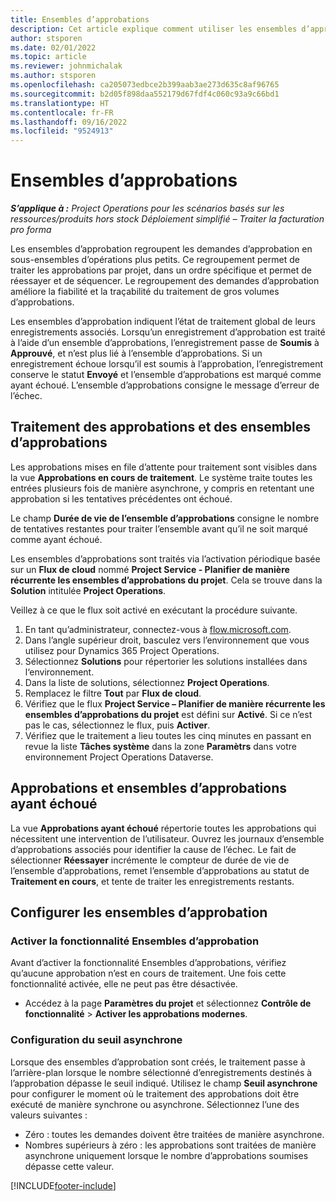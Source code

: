 ```yaml
---
title: Ensembles d’approbations
description: Cet article explique comment utiliser les ensembles d’approbation, les demandes et les sous-ensembles de ces opérations.
author: stsporen
ms.date: 02/01/2022
ms.topic: article
ms.reviewer: johnmichalak
ms.author: stsporen
ms.openlocfilehash: ca205073edbce2b399aab3ae273d635c8af96765
ms.sourcegitcommit: b2d05f898daa552179d67fdf4c060c93a9c66bd1
ms.translationtype: HT
ms.contentlocale: fr-FR
ms.lasthandoff: 09/16/2022
ms.locfileid: "9524913"
---
```

# <a name="approval-sets"></a>Ensembles d’approbations

_**S’applique à :** Project Operations pour les scénarios basés sur les ressources/produits hors stock Déploiement simplifié – Traiter la facturation pro forma_

Les ensembles d’approbation regroupent les demandes d’approbation en sous-ensembles d’opérations plus petits. Ce regroupement permet de traiter les approbations par projet, dans un ordre spécifique et permet de réessayer et de séquencer. Le regroupement des demandes d’approbation améliore la fiabilité et la traçabilité du traitement de gros volumes d’approbations.

Les ensembles d’approbation indiquent l’état de traitement global de leurs enregistrements associés. Lorsqu’un enregistrement d’approbation est traité à l’aide d’un ensemble d’approbations, l’enregistrement passe de **Soumis** à **Approuvé**, et n’est plus lié à l’ensemble d’approbations. Si un enregistrement échoue lorsqu’il est soumis à l’approbation, l’enregistrement conserve le statut **Envoyé** et l’ensemble d’approbations est marqué comme ayant échoué. L’ensemble d’approbations consigne le message d’erreur de l’échec.

## <a name="processing-approvals-and-approval-sets"></a>Traitement des approbations et des ensembles d’approbations
Les approbations mises en file d’attente pour traitement sont visibles dans la vue **Approbations en cours de traitement**. Le système traite toutes les entrées plusieurs fois de manière asynchrone, y compris en retentant une approbation si les tentatives précédentes ont échoué.

Le champ **Durée de vie de l’ensemble d’approbations** consigne le nombre de tentatives restantes pour traiter l’ensemble avant qu’il ne soit marqué comme ayant échoué.

Les ensembles d’approbations sont traités via l’activation périodique basée sur un **Flux de cloud** nommé **Project Service - Planifier de manière récurrente les ensembles d’approbations du projet**. Cela se trouve dans la **Solution** intitulée **Project Operations**. 

Veillez à ce que le flux soit activé en exécutant la procédure suivante.

1. En tant qu’administrateur, connectez-vous à [flow.microsoft.com](https://powerautomate.microsoft.com).
2. Dans l’angle supérieur droit, basculez vers l’environnement que vous utilisez pour Dynamics 365 Project Operations.
3. Sélectionnez **Solutions** pour répertorier les solutions installées dans l‘environnement.
4. Dans la liste de solutions, sélectionnez **Project Operations**.
5. Remplacez le filtre **Tout** par **Flux de cloud**.
6. Vérifiez que le flux **Project Service – Planifier de manière récurrente les ensembles d’approbations du projet** est défini sur **Activé**. Si ce n’est pas le cas, sélectionnez le flux, puis **Activer**.
7. Vérifiez que le traitement a lieu toutes les cinq minutes en passant en revue la liste **Tâches système** dans la zone **Paramètrs** dans votre environnement Project Operations Dataverse.

## <a name="failed-approvals-and-approval-sets"></a>Approbations et ensembles d’approbations ayant échoué
La vue **Approbations ayant échoué** répertorie toutes les approbations qui nécessitent une intervention de l’utilisateur. Ouvrez les journaux d’ensemble d’approbations associés pour identifier la cause de l’échec.
Le fait de sélectionner **Réessayer** incrémente le compteur de durée de vie de l’ensemble d’approbations, remet l’ensemble d’approbations au statut de **Traitement en cours**, et tente de traiter les enregistrements restants.

## <a name="configure-approval-sets"></a>Configurer les ensembles d’approbation

### <a name="enable-the-approval-sets-feature"></a>Activer la fonctionnalité Ensembles d’approbation
Avant d’activer la fonctionnalité Ensembles d’approbations, vérifiez qu’aucune approbation n’est en cours de traitement. Une fois cette fonctionnalité activée, elle ne peut pas être désactivée.

- Accédez à la page **Paramètres du projet** et sélectionnez **Contrôle de fonctionnalité** > **Activer les approbations modernes**.

### <a name="configuring-the-asynchronous-threshold"></a>Configuration du seuil asynchrone 
Lorsque des ensembles d’approbation sont créés, le traitement passe à l’arrière-plan lorsque le nombre sélectionné d’enregistrements destinés à l’approbation dépasse le seuil indiqué. Utilisez le champ **Seuil asynchrone** pour configurer le moment où le traitement des approbations doit être exécuté de manière synchrone ou asynchrone. Sélectionnez l’une des valeurs suivantes :

  - Zéro : toutes les demandes doivent être traitées de manière asynchrone. 
  - Nombres supérieurs à zéro : les approbations sont traitées de manière asynchrone uniquement lorsque le nombre d’approbations soumises dépasse cette valeur.

[!INCLUDE[footer-include](../includes/footer-banner.md)]
